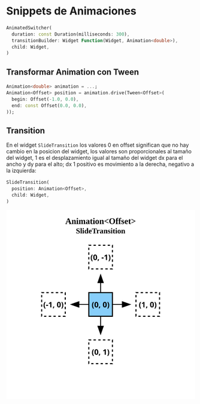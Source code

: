 # Snippets de Animaciones

```dart
AnimatedSwitcher(
  duration: const Duration(milliseconds: 300),
  transitionBuilder: Widget Function(Widget, Animation<double>),
  child: Widget,
)
```

## Transformar Animation con Tween

```dart
Animation<double> animation = ...;
Animation<Offset> position = animation.drive(Tween<Offset>(
  begin: Offset(-1.0, 0.0),
  end: const Offset(0.0, 0.0),
));
```

## Transition

En el widget `SlideTransition` los valores 0 en offset significan que no hay
cambio en la posicion del widget, los valores son proporcionales al tamaño del
widget, 1 es el desplazamiento igual al tamaño del widget dx para el ancho y
dy para el alto; dx 1 positivo es movimiento a la derecha, negativo a la
izquierda:

```dart
SlideTransition(
  position: Animation<Offset>,
  child: Widget,
)
```

<p align="center">
  <img src="/images/flutter_offset.svg" alt="SlideTransition Diagram" />
</p>
